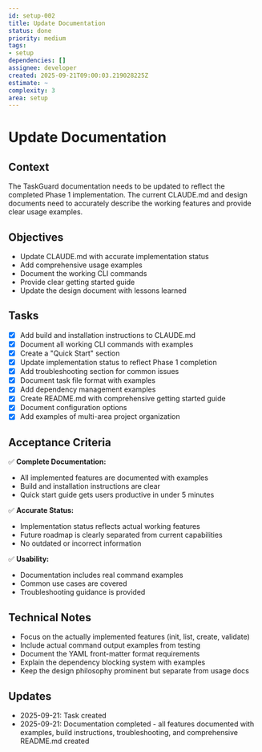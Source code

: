 ```yaml
---
id: setup-002
title: Update Documentation
status: done
priority: medium
tags:
- setup
dependencies: []
assignee: developer
created: 2025-09-21T09:00:03.219028225Z
estimate: ~
complexity: 3
area: setup
---
```


# Update Documentation

## Context
The TaskGuard documentation needs to be updated to reflect the completed Phase 1 implementation. The current CLAUDE.md and design documents need to accurately describe the working features and provide clear usage examples.

## Objectives
- Update CLAUDE.md with accurate implementation status
- Add comprehensive usage examples
- Document the working CLI commands
- Provide clear getting started guide
- Update the design document with lessons learned

## Tasks
- [x] Add build and installation instructions to CLAUDE.md
- [x] Document all working CLI commands with examples
- [x] Create a "Quick Start" section
- [x] Update implementation status to reflect Phase 1 completion
- [x] Add troubleshooting section for common issues
- [x] Document task file format with examples
- [x] Add dependency management examples
- [x] Create README.md with comprehensive getting started guide
- [x] Document configuration options
- [x] Add examples of multi-area project organization

## Acceptance Criteria
✅ **Complete Documentation:**
- All implemented features are documented with examples
- Build and installation instructions are clear
- Quick start guide gets users productive in under 5 minutes

✅ **Accurate Status:**
- Implementation status reflects actual working features
- Future roadmap is clearly separated from current capabilities
- No outdated or incorrect information

✅ **Usability:**
- Documentation includes real command examples
- Common use cases are covered
- Troubleshooting guidance is provided

## Technical Notes
- Focus on the actually implemented features (init, list, create, validate)
- Include actual command output examples from testing
- Document the YAML front-matter format requirements
- Explain the dependency blocking system with examples
- Keep the design philosophy prominent but separate from usage docs

## Updates
- 2025-09-21: Task created
- 2025-09-21: Documentation completed - all features documented with examples, build instructions, troubleshooting, and comprehensive README.md created
